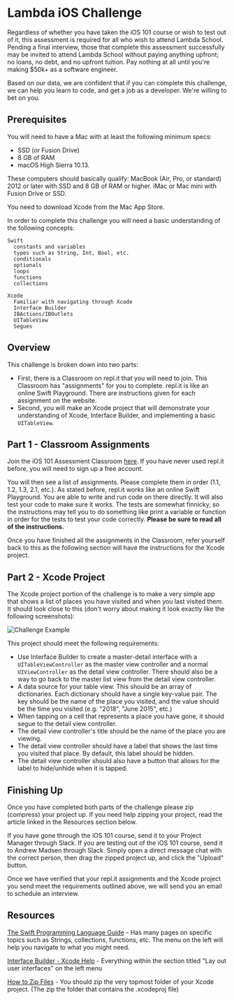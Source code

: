 # Lambda iOS Challenge

Regardless of whether you have taken the iOS 101 course or wish to test out of it, this assessment is required for all who wish to attend Lambda School. Pending a final interview, those that complete this assessment successfully may be invited to attend Lambda School without paying anything upfront; no loans, no debt, and no upfront tuition. Pay nothing at all until you're making $50k+ as a software engineer.

Based on our data, we are confident that if you can complete this challenge, we can help you learn to code, and get a job as a developer. We're willing to bet on you.

## Prerequisites

You will need to have a Mac with at least the following minimum specs:

- SSD (or Fusion Drive) 
- 8 GB of RAM
- macOS High Sierra 10.13.

These computers should basically qualify:
MacBook (Air, Pro, or standard) 2012 or later with SSD and 8 GB of RAM or higher.
iMac or Mac mini with Fusion Drive or SSD.

You need to download Xcode from the Mac App Store.

In order to complete this challenge you will need a basic understanding of the following concepts:

```
Swift
  constants and variables
  types such as String, Int, Bool, etc.
  conditionals
  optionals
  loops
  functions
  collections

Xcode
  Familiar with navigating through Xcode
  Interface Builder
  IBActions/IBOutlets
  UITableView
  Segues
```

## Overview

This challenge is broken down into two parts:

- First, there is a Classroom on repl.it that you will need to join. This Classroom has "assignments" for you to complete. repl.it is like an online Swift Playground. There are instructions given for each assignment on the website.
- Second, you will make an Xcode project that will demonstrate your understanding of Xcode, Interface Builder, and implementing a basic `UITableView`.

## Part 1 - Classroom Assignments

Join the iOS 101 Assessment Classroom [here](https://repl.it/classroom/invite/V4Um9xs). If you have never used repl.it before, you will need to sign up a free account.

You will then see a list of assignments. Please complete them in order (1.1, 1.2, 1.3, 2.1, etc.). As stated before, repl.it works like an online Swift Playground. You are able to write and run code on there directly. It will also test your code to make sure it works. The tests are somewhat finnicky, so the instructions may tell you to do something like print a variable or function in order for the tests to test your code correctly. **Please be sure to read all of the instructions.**

Once you have finished all the assignments in the Classroom, refer yourself back to this as the following section will have the instructions for the Xcode project.

## Part 2 - Xcode Project

The Xcode project portion of the challenge is to make a very simple app that shows a list of places you have visited and when you last visited them. It should look close to this (don't worry about making it look exactly like the following screenshots):

![Challenge Example](https://user-images.githubusercontent.com/16965587/41250991-c4be95e2-6d75-11e8-8456-5a8ef24f1047.gif)

This project should meet the following requirements:
- Use Interface Builder to create a master-detail interface with a `UITableViewController` as the master view controller and a normal `UIViewController` as the detail view controller. There should also be a way to go back to the master list view from the detail view controller.
- A data source for your table view. This should be an array of dictionaries. Each dictionary should have a single key-value pair. The key should be the name of the place you visited, and the value should be the time you visited (e.g. "2018", "June 2015", etc.)
- When tapping on a cell that represents a place you have gone, it should segue to the detail view controller. 
- The detail view controller's title should be the name of the place you are viewing.
- The detail view controller should have a label that shows the last time you visited that place. By default, this label should be hidden. 
- The detail view controller should also have a button that allows for the label to hide/unhide when it is tapped.

## Finishing Up

Once you have completed both parts of the challenge please zip (compress) your project up. If you need help zipping your project, read the article linked in the Resources section below.

If you have gone through the iOS 101 course, send it to your Project Manager through Slack. If you are testing out of the iOS 101 course, send it to Andrew Madsen through Slack. Simply open a direct message chat with the correct person, then drag the zipped project up, and click the "Upload" button.

Once we have verified that your repl.it assignments and the Xcode project you send meet the requirements outlined above, we will send you an email to schedule an interview.

## Resources

[The Swift Programming Language Guide](https://docs.swift.org/swift-book/LanguageGuide/TheBasics.html) - Has many pages on specific topics such as Strings, collections, functions, etc. The menu on the left will help you navigate to what you might need.

[Interface Builder - Xcode Help](https://help.apple.com/xcode/mac/8.0/#/dev31645f17f) - Everything within the section titled "Lay out user interfaces" on the left menu

[How to Zip Files](http://osxdaily.com/2012/01/10/how-to-zip-files-in-mac-os-x/) - You should zip the very topmost folder of your Xcode project. (The zip the folder that contains the .xcodeproj file)
